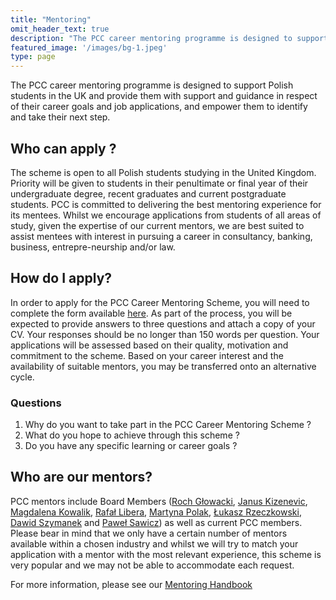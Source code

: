 ```yaml
---
title: "Mentoring"
omit_header_text: true
description: "The PCC career mentoring programme is designed to support Polish students in the UK and provide them with support and guidance in respect of their career goals and job applications, and empower them to identify and take their next step. "
featured_image: '/images/bg-1.jpeg'
type: page
---
```


The PCC career mentoring programme is designed to support Polish students in the UK and provide them with support and guidance in respect of their career goals and job applications, and empower them to identify and take their next step. 

## Who can apply ?

The scheme is open to all Polish students studying in the United Kingdom. Priority will be given to students in their penultimate or final year of their undergraduate degree, recent graduates and current postgraduate students. PCC is committed to delivering the best mentoring experience for its mentees. Whilst we encourage applications from students of all areas of study, given the expertise of our current mentors, we are best suited to assist mentees with interest in pursuing a career in consultancy, banking, business, entrepre-neurship and/or law.

## How do I apply?

In order to apply for the PCC Career Mentoring Scheme, you will need to complete the form available [here](https://form.typeform.com/to/DieCfZOp). As part of the process, you will be expected to provide answers to three questions and attach a copy of your CV. Your responses should be no longer than 150 words per question. Your applications will be assessed based on their quality, motivation and commitment to the scheme. Based on your career interest and the availability of suitable mentors, you may be transferred onto an alternative cycle.

### Questions

1. Why do you want to take part in the PCC Career Mentoring Scheme ?
2. What do you hope to achieve through this scheme ? 
3. Do you have any specific learning or career goals ?

## Who are our mentors?

PCC mentors include Board Members ([Roch Głowacki](https://www.linkedin.com/in/roch-glowacki/), [Janus Kizenevic](https://www.linkedin.com/in/januskizenevic/), [Magdalena Kowalik](https://www.linkedin.com/in/magdalena-anna-kowalik/), [Rafał Libera](https://www.linkedin.com/in/rafal-libera-a207b52/), [Martyna Polak](https://www.linkedin.com/in/martynapolak/), [Łukasz Rzeczkowski](https://www.linkedin.com/in/lukasz-rzeczkowski/), [Dawid Szymanek](https://www.linkedin.com/in/dawid-szymanek/) and [Paweł Sawicz](https://www.linkedin.com/in/pawel-sawicz-6171a051/)) as well as current PCC members. Please bear in mind that we only have a certain number of mentors available within a chosen industry and whilst we will try to match your application with a mentor with the most relevant experience, this scheme is very popular and we may not be able to accommodate each request.

For more information, please see our [Mentoring Handbook](/PCC-III-Handbook)